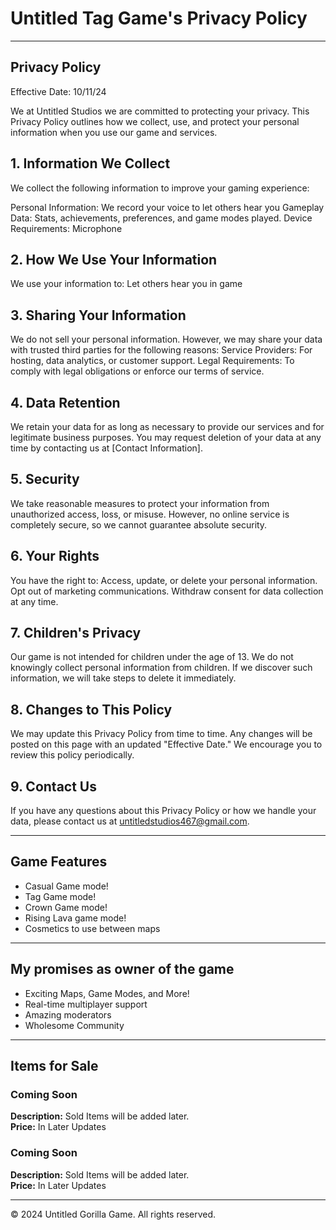 # Untitled Tag Game's Privacy Policy

---

## Privacy Policy

Effective Date: 10/11/24

We at Untitled Studios we are committed to protecting your privacy. This Privacy Policy outlines how we collect, use, and protect your personal information when you use our game and services.

## 1. Information We Collect
We collect the following information to improve your gaming experience:

Personal Information: We record your voice to let others hear you
Gameplay Data: Stats, achievements, preferences, and game modes played.
Device Requirements: Microphone

## 2. How We Use Your Information
We use your information to:
Let others hear you in game

## 3. Sharing Your Information
We do not sell your personal information. However, we may share your data with trusted third parties for the following reasons:
Service Providers: For hosting, data analytics, or customer support.
Legal Requirements: To comply with legal obligations or enforce our terms of service.

## 4. Data Retention
We retain your data for as long as necessary to provide our services and for legitimate business purposes. You may request deletion of your data at any time by contacting us at [Contact Information].

## 5. Security
We take reasonable measures to protect your information from unauthorized access, loss, or misuse. However, no online service is completely secure, so we cannot guarantee absolute security.

## 6. Your Rights
You have the right to:
Access, update, or delete your personal information.
Opt out of marketing communications.
Withdraw consent for data collection at any time.

## 7. Children's Privacy
Our game is not intended for children under the age of 13. We do not knowingly collect personal information from children. If we discover such information, we will take steps to delete it immediately.

## 8. Changes to This Policy
We may update this Privacy Policy from time to time. Any changes will be posted on this page with an updated "Effective Date." We encourage you to review this policy periodically.

## 9. Contact Us
If you have any questions about this Privacy Policy or how we handle your data, please contact us at untitledstudios467@gmail.com.

---

## Game Features
- Casual Game mode!
- Tag Game mode!
- Crown Game mode!
- Rising Lava game mode!
- Cosmetics to use between maps

---

## My promises as owner of the game
- Exciting Maps, Game Modes, and More!
- Real-time multiplayer support
- Amazing moderators
- Wholesome Community

---

## Items for Sale

### Coming Soon
**Description:** Sold Items will be added later.  
**Price:** In Later Updates

### Coming Soon
**Description:** Sold Items will be added later.  
**Price:** In Later Updates

---

© 2024 Untitled Gorilla Game. All rights reserved.


